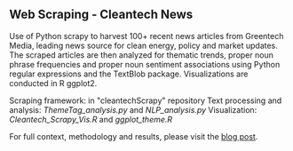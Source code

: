 ## **Web Scraping - Cleantech News**

Use of Python scrapy to harvest 100+ recent news articles from Greentech Media, leading news source for clean energy, policy and market updates. The scraped articles are then analyzed for thematic trends, proper noun phrase frequencies and proper noun sentiment associations using Python regular expressions and the TextBlob package. Visualizations are conducted in R ggplot2.

Scraping framework: in "cleantechScrapy" repository
Text processing and analysis: *ThemeTag_analysis.py* and *NLP_analysis.py*
Visualization: *Cleantech_Scrapy_Vis.R* and *ggplot_theme.R*

For full context, methodology and results, please visit the [blog post](http://blog.nycdatascience.com/student-works/web-scraping/cleantech-news-scraping-analysis-online-articles/).

